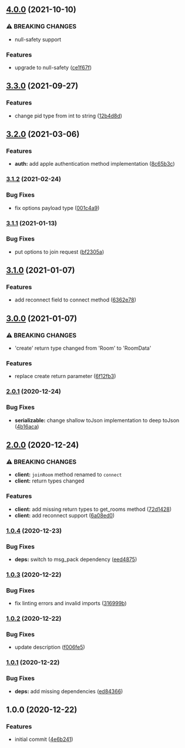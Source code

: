 ## [4.0.0](https://github.com/rIIh/magx_dart_client/compare/v3.3.0...v4.0.0) (2021-10-10)


### ⚠ BREAKING CHANGES

* null-safety support

### Features

* upgrade to null-safety ([ce1f67f](https://github.com/rIIh/magx_dart_client/commit/ce1f67f90cf99655d3185485de75424dbb613656))

## [3.3.0](https://github.com/rIIh/magx_dart_client/compare/v3.2.0...v3.3.0) (2021-09-27)


### Features

* change pid type from int to string ([12b4d8d](https://github.com/rIIh/magx_dart_client/commit/12b4d8d807088366b7f16c35d7f6a7a19b0f4759))

## [3.2.0](https://github.com/rIIh/magx_dart_client/compare/v3.1.2...v3.2.0) (2021-03-06)


### Features

* **auth:** add apple authentication method implementation ([8c65b3c](https://github.com/rIIh/magx_dart_client/commit/8c65b3c43f1382725b60d58e49b205af5486dc2a))

### [3.1.2](https://github.com/rIIh/magx_dart_client/compare/v3.1.1...v3.1.2) (2021-02-24)


### Bug Fixes

* fix options payload type ([001c4a9](https://github.com/rIIh/magx_dart_client/commit/001c4a9c135162319ec65570795bce7dd480b8e3))

### [3.1.1](https://github.com/rIIh/magx_dart_client/compare/v3.1.0...v3.1.1) (2021-01-13)


### Bug Fixes

* put options to join request ([bf2305a](https://github.com/rIIh/magx_dart_client/commit/bf2305a8f35cc3ea3d5843a8c68ecec8383692d8))

## [3.1.0](https://github.com/rIIh/magx_dart_client/compare/v3.0.0...v3.1.0) (2021-01-07)


### Features

* add reconnect field to connect method ([6362e78](https://github.com/rIIh/magx_dart_client/commit/6362e78724f0ea918906ef008baee5654ef60551))

## [3.0.0](https://github.com/rIIh/magx_dart_client/compare/v2.0.1...v3.0.0) (2021-01-07)


### ⚠ BREAKING CHANGES

* 'create' return type changed from 'Room' to 'RoomData'

### Features

* replace create return parameter ([6f12fb3](https://github.com/rIIh/magx_dart_client/commit/6f12fb302768c3152a79a672aea2da3f92e2579a))

### [2.0.1](https://github.com/rIIh/magx_dart_client/compare/v2.0.0...v2.0.1) (2020-12-24)


### Bug Fixes

* **serializable:** change shallow toJson implementation to deep toJson ([4b16aca](https://github.com/rIIh/magx_dart_client/commit/4b16aca73495920997b986810e89feec984b9598))

## [2.0.0](https://github.com/rIIh/magx_dart_client/compare/v1.0.4...v2.0.0) (2020-12-24)


### ⚠ BREAKING CHANGES

* **client:** `joinRoom` method renamed to `connect`
* **client:** return types changed

### Features

* **client:** add missing return types to get_rooms method ([72d1428](https://github.com/rIIh/magx_dart_client/commit/72d1428e733bd43d17bcbb4f5f8cae42df07b7c1))
* **client:** add reconnect support ([6a08ed0](https://github.com/rIIh/magx_dart_client/commit/6a08ed0455e00edc309b9f2b514fe851ebfddcae))

### [1.0.4](https://github.com/rIIh/magx_dart_client/compare/v1.0.3...v1.0.4) (2020-12-23)


### Bug Fixes

* **deps:** switch to msg_pack dependency ([eed4875](https://github.com/rIIh/magx_dart_client/commit/eed4875a3ca7da640ddf8693022272efea0c2151))

### [1.0.3](https://github.com/rIIh/magx_dart_client/compare/v1.0.2...v1.0.3) (2020-12-22)


### Bug Fixes

* fix linting errors and invalid imports ([316999b](https://github.com/rIIh/magx_dart_client/commit/316999bd7fac717d16e696729e8c6c6fd48c2f28))

### [1.0.2](https://github.com/rIIh/magx_dart_client/compare/v1.0.1...v1.0.2) (2020-12-22)


### Bug Fixes

* update description ([f006fe5](https://github.com/rIIh/magx_dart_client/commit/f006fe5f649425a5d26e628838079bb29699da42))

### [1.0.1](https://github.com/rIIh/magx_dart_client/compare/v1.0.0...v1.0.1) (2020-12-22)


### Bug Fixes

* **deps:** add missing dependencies ([ed84366](https://github.com/rIIh/magx_dart_client/commit/ed843666c128e041dd42ab39d2c08f97f9252037))

## 1.0.0 (2020-12-22)


### Features

* initial commit ([4e6b241](https://github.com/rIIh/magx_dart_client/commit/4e6b241d0b3c22c02e3043a2910adde3d772a310))
